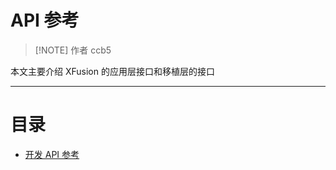 # API 参考

> [!NOTE] 作者
> ccb5

本文主要介绍 XFusion 的应用层接口和移植层的接口


---

# 目录

- [开发 API 参考](https://coral-zone.cc/xfapidocs/)